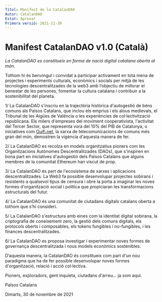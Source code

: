 ```yaml
---
Títol: Manifest de la CatalanDAO
Autor: CatalanDAO
Estat: Aprovat
Primera versió: 2021-11-30
---
```


# Manifest CatalanDAO v1.0 (Català)

_La CatalanDAO es constitueix en forma de nació digital catalana oberta al món._

Tothom hi és benvingut i convidat a participar activament en tota mena de projectes i experiments culturals, econòmics i socials per mitjà de les tecnologies descentralitzades de la web3 amb l’objectiu de millorar el benestar de les persones, fomentar la cultura catalana i contribuir a la sostenibilitat del planeta.

1/ La CatalanDAO s'inscriu en la trajectòria històrica d'autogestió de béns comuns als Països Catalans, que inclou els emprius i els alous medievals, el Tribunal de les Aigües de València o les experiències de col·lectivització republicana. Els milers d'empreses del moviment cooperativista, l'activitat del Tercer Sector, que representa vora del 10% del PIB de Catalunya, o iniciatives com [Guifi.net](http://Guifi.net), la xarxa de telecomunicacions de comuns més gran del món, demostren la vigència d'aquesta manera de fer.

2/ La CatalanDAO es recolza en models organitzatius pioners com les Organitzacions Autònomes Descentralitzades (DAOs), que s'inspiren en bona part en iniciatives d'autogestió dels Països Catalans que alguns membres de la comunitat Ethereum han viscut de prop.

3/ La CatalanDAO és part de l'ecosistema de xarxes i aplicacions descentralitzades. La Web3 fa possible desenvolupar projectes sobirans i resistents a qualsevol tipus de censura i obre la porta a imaginar les noves formes d'organització social i política que propiciaran les transformacions estructurals del futur.

4/ La CatalanDAO és una comunitat de ciutadans digitals catalans oberta a tothom que s’hi consideri.

5/ La CatalanDAO s'estructura amb eines com la identitat digital sobirana, la criptografia de coneixement zero, la gestió dels comuns digitals, els protocols oberts i composables, els tokens fungibles i no-fungibles, i les finances descentralitzades.

6/ La CatalanDAO es proposa investigar i experimentar noves formes de governança descentralitzada i nous models econòmics sostenibles.

D’aquesta manera, la CatalanDAO és constitueix com part d'un nou paradigma que ha de fer possible desenvolupar noves formes d'organització, relació i acció col·lectiva.

Pioners, exploradors, gent inquieta, ciutadans d'arreu...  ja som aquí.

Països Catalans

Dimarts, 30 de novembre de 2021
